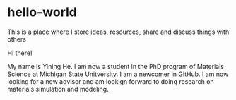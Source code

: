 # hello-world
This is a place where I store ideas, resources, share and discuss things with others

Hi there!

My name is Yining He. I am now a student in the PhD program of Materials Science at Michigan State Unitversity. I am a newcomer in GitHub. I am now looking for a new advisor and am lookign forward to doing research on materials simulation and modeling.
